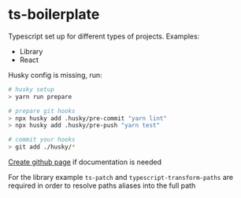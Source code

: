 # ts-boilerplate

Typescript set up for different types of projects. Examples:

- Library
- React

Husky config is missing, run:

```sh
# husky setup
> yarn run prepare

# prepare git hooks
> npx husky add .husky/pre-commit "yarn lint"
> npx husky add .husky/pre-push "yarn test"

# commit your hooks
> git add ./husky/*
```

[Create github page](https://pages.github.com/) if documentation is needed

For the library example `ts-patch` and `typescript-transform-paths` are required in order to resolve paths aliases into the full path

